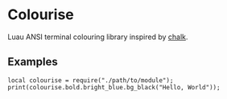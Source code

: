 # Colourise

Luau ANSI terminal colouring library inspired by [chalk](https://www.npmjs.com/package/chalk).

## Examples

```luau
local colourise = require("./path/to/module");
print(colourise.bold.bright_blue.bg_black("Hello, World"));
```
